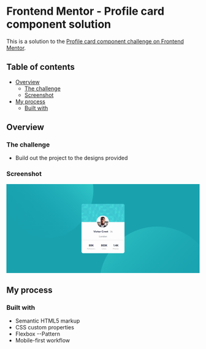 # Frontend Mentor - Profile card component solution

This is a solution to the [Profile card component challenge on Frontend Mentor](https://www.frontendmentor.io/challenges/profile-card-component-cfArpWshJ).

## Table of contents

- [Overview](#overview)
  - [The challenge](#the-challenge)
  - [Screenshot](#screenshot)
- [My process](#my-process)
  - [Built with](#built-with)


## Overview

### The challenge

- Build out the project to the designs provided

### Screenshot

![](./images/screenshot.png)



## My process

### Built with

- Semantic HTML5 markup
- CSS custom properties
- Flexbox
--Pattern
- Mobile-first workflow

